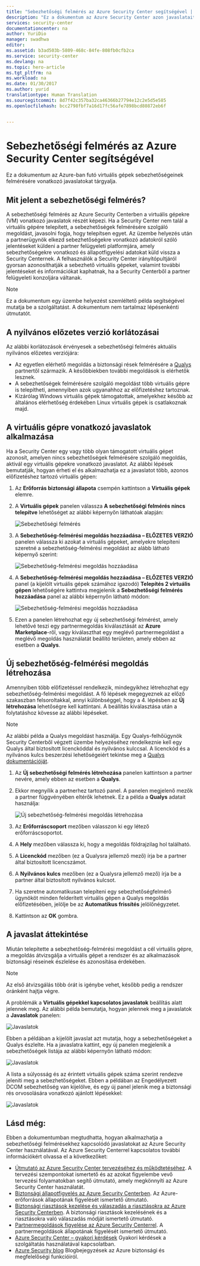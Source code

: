 ```yaml
---
title: "Sebezhetőségi felmérés az Azure Security Center segítségével | Microsoft Docs"
description: "Ez a dokumentum az Azure Security Center azon javaslatait tárgyalja, amelyek segítségével megvédheti virtuális gépeit egy, a sebezhetőségek felmérésére szolgáló megoldás telepítésével."
services: security-center
documentationcenter: na
author: YuriDio
manager: swadhwa
editor: 
ms.assetid: b3ad503b-5809-468c-84fe-808fb0cfb2ca
ms.service: security-center
ms.devlang: na
ms.topic: hero-article
ms.tgt_pltfrm: na
ms.workload: na
ms.date: 01/30/2017
ms.author: yurid
translationtype: Human Translation
ms.sourcegitcommit: 8d7f42c357ba32ca46366b27794e12c2e5d5e585
ms.openlocfilehash: bcc2798fbf7a16d17fc56afe7898bcd80872eb6f


---
```

# <a name="vulnerability-assessment-in-azure-security-center"></a>Sebezhetőségi felmérés az Azure Security Center segítségével
Ez a dokumentum az Azure-ban futó virtuális gépek sebezhetőségeinek felmérésére vonatkozó javaslatokat tárgyalja.

## <a name="what-is-vulnerability-assessment"></a>Mit jelent a sebezhetőségi felmérés?
A sebezhetőségi felmérés az Azure Security Centerben a virtuális gépekre (VM) vonatkozó javaslatok részét képezi. Ha a Security Center nem talál a virtuális gépére telepített, a sebezhetőségek felmérésére szolgáló megoldást, javasolni fogja, hogy telepítsen egyet. Az üzembe helyezés után a partnerügynök elkezd sebezhetőségekre vonatkozó adatokról szóló jelentéseket küldeni a partner felügyeleti platformjára, amely sebezhetőségekre vonatkozó és állapotfigyelési adatokat küld vissza a Security Centernek. A felhasználók a Security Center irányítópultjáról gyorsan azonosíthatják a sebezhető virtuális gépeket, valamint további jelentéseket és információkat kaphatnak, ha a Security Centerből a partner felügyeleti konzoljára váltanak.

> [!NOTE]
> Ez a dokumentum egy üzembe helyezést szemléltető példa segítségével mutatja be a szolgáltatást. A dokumentum nem tartalmaz lépésenkénti útmutatót.
>
>

## <a name="public-preview-limitations"></a>A nyilvános előzetes verzió korlátozásai
Az alábbi korlátozások érvényesek a sebezhetőségi felmérés aktuális nyilvános előzetes verziójára:

* Az egyetlen elérhető megoldás a biztonsági rések felmérésére a [Qualys](https://www.qualys.com/lp/azure) partnertől származik. A későbbiekben további megoldások is elérhetők lesznek.
* A sebezhetőségek felmérésére szolgáló megoldást több virtuális gépre is telepítheti, amennyiben azok ugyanahhoz az előfizetéshez tartoznak.
* Kizárólag Windows virtuális gépek támogatottak, amelyekhez később az általános elérhetőség érdekében Linux virtuális gépek is csatlakoznak majd.

## <a name="implement-virtual-machine-recommendation"></a>A virtuális gépre vonatkozó javaslatok alkalmazása
Ha a Security Center egy vagy több olyan támogatott virtuális gépet azonosít, amelyen nincs sebezhetőségek felmérésére szolgáló megoldás, aktivál egy virtuális gépekre vonatkozó javaslatot. Az alábbi lépések bemutatják, hogyan érheti el és alkalmazhatja ez a javaslatot több, azonos előfizetéshez tartozó virtuális gépen:

1. Az **Erőforrás biztonsági állapota** csempén kattintson a **Virtuális gépek** elemre.
2. A **Virtuális gépek** panelen válassza **A sebezhetőségi felmérés nincs telepítve** lehetőséget az alábbi képernyőn láthatóak alapján:

    ![Sebezhetőségi felmérés](./media/security-center-vulnerability-assessment-recommendations/security-center-vulnerability-assessment-fig1.png)
3. A **Sebezhetőség-felmérési megoldás hozzáadása – ELŐZETES VERZIÓ** panelen válassza ki azokat a virtuális gépeket, amelyekre telepíteni szeretné a sebezhetőség-felmérési megoldást az alább látható képernyő szerint:

    ![Sebezhetőség-felmérési megoldás hozzáadása](./media/security-center-vulnerability-assessment-recommendations/security-center-vulnerability-assessment-fig2.png)
4. A **Sebezhetőség-felmérési megoldás hozzáadása – ELŐZETES VERZIÓ** panel (a kijelölt virtuális gépek számához igazodó) **Telepítés 2 virtuális gépen** lehetőségére kattintva megjelenik a **Sebezhetőségi felmérés hozzáadása** panel az alábbi képernyőn látható módon:

    ![Sebezhetőség-felmérési megoldás hozzáadása](./media/security-center-vulnerability-assessment-recommendations/security-center-vulnerability-assessment-fig3.png)
5. Ezen a panelen létrehozhat egy új sebezhetőségi felmérést, amely lehetővé teszi egy partnermegoldás kiválasztását az **Azure Marketplace**-ről, vagy kiválaszthat egy meglévő partnermegoldást a meglévő megoldás használatát beállító területen, amely ebben az esetben a **Qualys**.

## <a name="create-a-new-vulnerability-assessment-solution"></a>Új sebezhetőség-felmérési megoldás létrehozása
Amennyiben több előfizetéssel rendelkezik, mindegyikhez létrehozhat egy sebezhetőség-felmérési megoldást. A fő lépések megegyeznek az előző szakaszban felsoroltakkal, annyi különbséggel, hogy a 4. lépésben az **Új létrehozása** lehetőségre kell kattintani. A beállítás kiválasztása után a folytatáshoz kövesse az alábbi lépéseket.

> [!NOTE]
> Az alábbi példa a Qualys megoldást használja. Egy Qualys-felhőügynök Security Centerből végzett üzembe helyezéséhez rendelkeznie kell egy Qualys által biztosított licenckóddal és nyilvános kulccsal. A licenckód és a nyilvános kulcs beszerzési lehetőségeiért tekintse meg a [Qualys dokumentációját](https://community.qualys.com/docs/DOC-5823-deploying-qualys-cloud-agents-from-microsoft-azure-security-center).
>
>

1. Az **Új sebezhetőségi felmérés létrehozása** panelen kattintson a partner nevére, amely ebben az esetben a **Qualys**.
2. Ekkor megnyílik a partnerhez tartozó panel. A panelen megjelenő mezők a partner függvényében eltérők lehetnek. Ez a példa a **Qualys** adatait használja:

    ![Új sebezhetőség-felmérési megoldás létrehozása](./media/security-center-vulnerability-assessment-recommendations/security-center-vulnerability-assessment-fig7-new2.png)
3. Az **Erőforráscsoport** mezőben válasszon ki egy létező erőforráscsoportot.
4. A **Hely** mezőben válassza ki, hogy a megoldás földrajzilag hol található.
5. A **Licenckód** mezőben (ez a Qualysra jellemző mező) írja be a partner által biztosított licencszámot.
6. A **Nyilvános kulcs** mezőben (ez a Qualysra jellemző mező) írja be a partner által biztosított nyilvános kulcsot.
7. Ha szeretne automatikusan telepíteni egy sebezhetőségfelmérő ügynököt minden felderített virtuális gépen a Qualys megoldás előfizetésében, jelölje be az **Automatikus frissítés** jelölőnégyzetet.
8. Kattintson az **OK** gombra.

## <a name="review-recommendation"></a>A javaslat áttekintése
Miután telepítette a sebezhetőség-felmérési megoldást a cél virtuális gépre, a megoldás átvizsgálja a virtuális gépet a rendszer és az alkalmazások biztonsági réseinek észlelése és azonosítása érdekében.

> [!NOTE]
> Az első átvizsgálás több órát is igénybe vehet, később pedig a rendszer óránként hajtja végre.
>
>

A problémák a **Virtuális gépekkel kapcsolatos javaslatok** beállítás alatt jelennek meg. Az alábbi példa bemutatja, hogyan jelennek meg a javaslatok a **Javaslatok** panelen:

![Javaslatok](./media/security-center-vulnerability-assessment-recommendations/security-center-vulnerability-assessment-fig4.png)

Ebben a példában a kijelölt javaslat azt mutatja, hogy a sebezhetőségeket a Qualys észlelte. Ha a javaslatra kattint, egy új panelen megjelenik a sebezhetőségek listája az alábbi képernyőn látható módon:

![Javaslatok](./media/security-center-vulnerability-assessment-recommendations/security-center-vulnerability-assessment-fig5.png)

A lista a súlyosság és az érintett virtuális gépek száma szerint rendezve jeleníti meg a sebezhetőségeket. Ebben a példában az Engedélyezett DCOM sebezhetőség van kijelölve, és egy új panel jelenik meg a biztonsági rés orvosolására vonatkozó ajánlott lépésekkel:

![Javaslatok](./media/security-center-vulnerability-assessment-recommendations/security-center-vulnerability-assessment-fig6.png)

## <a name="see-also"></a>Lásd még:
Ebben a dokumentumban megtudhatta, hogyan alkalmazhatja a sebezhetőségi felmérésekhez kapcsolódó javaslatokat az Azure Security Center használatával. Az Azure Security Centerrel kapcsolatos további információkért olvassa el a következőket:

* [Útmutató az Azure Security Center tervezéséhez és működtetéséhez](security-center-planning-and-operations-guide.md). A tervezési szempontokat ismertető és az azokat figyelembe vevő tervezési folyamatokban segítő útmutató, amely megkönnyíti az Azure Security Center használatát.
* [Biztonsági állapotfigyelés az Azure Security Centerben](security-center-monitoring.md). Az Azure-erőforrások állapotának figyelését ismertető útmutató.
* [Biztonsági riasztások kezelése és válaszadás a riasztásokra az Azure Security Centerben](security-center-managing-and-responding-alerts.md). A biztonsági riasztások kezelésének és a riasztásokra való válaszadás módját ismertető útmutató.
* [Partnermegoldások figyelése az Azure Security Centerrel](security-center-partner-solutions.md). A partnermegoldások állapotának figyelését ismertető útmutató.
* [Azure Security Center – gyakori kérdések](security-center-faq.md) Gyakori kérdések a szolgáltatás használatával kapcsolatban.
* [Azure Security blog](http://blogs.msdn.com/b/azuresecurity/) Blogbejegyzések az Azure biztonsági és megfelelőségi funkcióiról.



<!--HONumber=Jan17_HO3-->


